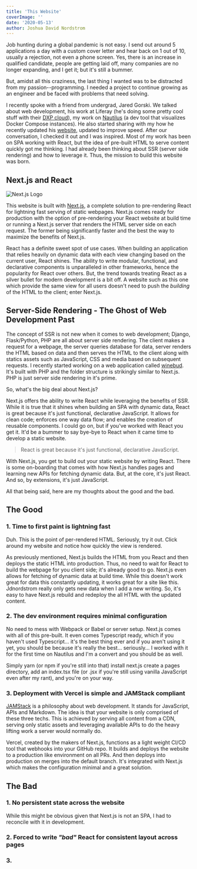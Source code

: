 ```yaml
---
title: 'This Website'
coverImage: ''
date: '2020-05-13'
author: Joshua David Nordstrom
---
```


Job hunting during a global pandemic is not easy. I send out around 5 applications a day with a custom cover letter and hear back on 1 out of 10, usually a rejection, not even a phone screen. Yes, there is an increase in qualified candidate, people are getting laid off, many companies are no longer expanding, and I get it; but it's still a bummer.

But, amidst all this craziness, the last thing I wanted was to be distracted from my passion--programming. I needed a project to continue growing as an engineer and be faced with problems that need solving.

I recently spoke with a friend from undergrad, Jared Gorski. We talked about web development, his work at Liferay (he's doing some pretty cool stuff with their [DXP cloud](https://www.liferay.com/products/dxp-cloud)), my work on [Nautilus](https://nautilusdev.com) (a dev tool that visualizes Docker Compose instances). He also started sharing with my how he recently updated his [website](https://jaredgorski.org/), updated to improve speed. After our conversation, I checked it out and I was inspired. Most of my work has been on SPA working with React, but the idea of pre-built HTML to serve content quickly got me thinking. I had already been thinking about SSR (server side rendering) and how to leverage it. Thus, the mission to build this website was born.

## Next.js and React

![Next.js Logo](/white-nextjs.png)

This website is built with [Next.js](https://nextjs.org/), a complete solution to pre-rendering React for lightning fast serving of static webpages. Next.js comes ready for production with the option of pre-rendering your React website at build time or running a Next.js server that renders the HTML server side on each request. The former being significantly faster and the best the way to maximize the benefits of Next.js.

React has a definite sweet spot of use cases. When building an application that relies heavily on dynamic data with each view changing based on the current user, React shines. The ability to write modular, functional, and declarative components is unparalleled in other frameworks, hence the popularity for React over others. But, the trend towards treating React as a silver bullet for modern development is a bit off. A website such as this one which provide the same view for all users doesn't need to push the _building_ of the HTML to the client; enter Next.js.

## Server-Side Rendering - The Ghost of Web Development Past

The concept of SSR is not new when it comes to web development; Django, Flask/Python, PHP are all about server side rendering. The client makes a request for a webpage, the server queries database for data, server renders the HTML based on data and then serves the HTML to the client along with statics assets such as JavaScript, CSS and media based on subsequent requests. I recently started working on a web application called [winebud](https://www.winebud.com/). It's built with PHP and the folder structure is strikingly similar to Next.js. PHP is just server side rendering in it's prime.

So, what's the big deal about Next.js?

Next.js offers the ability to write React while leveraging the benefits of SSR. While it is true that it shines when building an SPA with dynamic data, React is great because it's just functional, declarative JavaScript. It allows for clean code; enforces one way data flow; and enables the creation of reusable components. I could go on, but if you've worked with React you get it. It'd be a bummer to say bye-bye to React when it came time to develop a static website.

> React is great because it's just functional, declarative JavaScript.

With Next.js, you get to build out your static website by writing React. There is some on-boarding that comes with how Next.js handles pages and learning new APIs for fetching dynamic data. But, at the core, it's just React. And so, by extensions, it's just JavaScript.

All that being said, here are my thoughts about the good and the bad.

## The Good

### 1. Time to first paint is lightning fast

Duh. This is the point of per-rendered HTML. Seriously, try it out. Click around my website and notice how quickly the view is rendered.

As previously mentioned, Next.js builds the HTML from you React and then deploys the static HTML into production. Thus, no need to wait for React to build the webpage for you client side; it's already good to go. Next.js even allows for fetching of dynamic data at build time. While this doesn't work great for data this constantly updating, it works great for a site like this. Jdnordstrom really only gets new data when I add a new writing. So, it's easy to have Next.js rebuild and redeploy the all HTML with the updated content.

### 2. The dev environment requires minimal configuration

No need to mess with Webpack or Babel or server setup. Next.js comes with all of this pre-built. It even comes Typescript ready, which if you haven't used Typescript... it's the best thing ever and if you aren't using it yet, you should be because it's really the best... seriously... I worked with it for the first time on Nautilus and I'm a convert and you should be as well.

Simply yarn (or npm if you're still into that) install next.js create a pages directory, add an index.tsx file (or .jsx if you're still using vanilla JavaScript even after my rant), and you're on your way.

### 3. Deployment with Vercel is simple and JAMStack compliant

[JAMStack](https://jamstack.org/) is a philosophy about web development. It stands for JavaScript, APIs and Markdown. The idea is that your website is only comprised of these three techs. This is achieved by serving all content from a CDN, serving only static assets and leveraging available APIs to do the heavy lifting work a server would normally do.

Vercel, created by the makers of Next.js, functions as a light weight CI/CD tool that webhooks into your GitHub repo. It builds and deploys the website to a production like environment on all PRs. And then deploys into production on merges into the default branch. It's integrated with Next.js which makes the configuration minimal and a great solution.

## The Bad

### 1. No persistent state across the website

While this might be obvious given that Next.js is not an SPA, I had to reconcile with it in development. 

### 2. Forced to write _"bad"_ React for consistent layout across pages

### 3. 

<!--stackedit_data:
eyJoaXN0b3J5IjpbMjM0Nzk5NTc3LC05MDY1MzUyOTMsLTIxNT
YyNDkxOSwtNTM3MzQzMjcwXX0=
-->